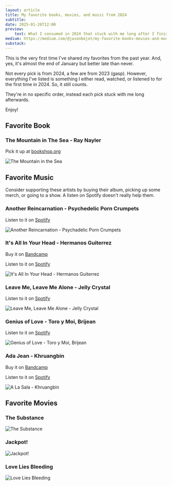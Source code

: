 ```yaml
---
layout: article
title: My favorite books, movies, and music from 2024
subtitle: 
date: 2025-01-26T12:00
preview:
    text: What I consumed in 2024 that stuck with me long after I finished it.
medium: https://medium.com/@jasonbejot/my-favorite-books-movies-and-music-from-2024-7b7983ad7308
substack:
---
```

This is the very first time I've shared my favorites from the past year. And, yes, it's almost the end of January but better late than never.

Not every pick is from 2024, a few are from 2023 (gasp). However, everything I've listed is something I either read, watched, or listened to for the first time in 2024. So, it still counts. 

They're in no specific order, instead each pick stuck with me long afterwards.

Enjoy!

## Favorite Book

### The Mountain in The Sea - Ray Nayler
Pick it up at [bookshop.org](https://bookshop.org/p/books/the-mountain-in-the-sea-ray-nayler/19030418)

![The Mountain in the Sea](the-mountain-in-the-sea.jpg "The Mountain in the Sea - Ray Nayler")

## Favorite Music
Consider supporting these artists by buying their album, picking up some merch, or going to a show. A listen on Spotify doesn't really help them.

### Another Reincarnation - Psychedelic Porn Crumpets
Listen to it on [Spotify](https://open.spotify.com/track/7feuhV5wuR0h1lSUUFxPHL?si=aeaa9eb9594f4ed8)

![Another Reincarnation - Psychadelic Porn Crumpets](./Another-Reincarnation.jpeg)

### It's All In Your Head - Hermanos Guiterrez
Buy it on [Bandcamp](https://hermanosgutierrez.bandcamp.com/track/it-s-all-in-your-mind)

Listen to it on [Spotify](https://open.spotify.com/track/6i6zi5TgXuKUxooOMqhKfQ?si=c5c50921e02b4518)

![It's All In Your Head - Hermanos Guiterrez](./Its-All-In-Your-Head.jpeg)

### Leave Me, Leave Me Alone - Jelly Crystal
Listen to it on [Spotify](https://open.spotify.com/track/36fBnF91jgA0fj4kHei3aj?si=68310bd7434c48bd)

![Leave Me, Leave Me Alone - Jelly Crystal](./Leave-Me-Alone.jpeg)

### Genius of Love - Toro y Moi, Brijean
Listen to it on [Spotify](https://open.spotify.com/track/0UMfconu33lpuioJ696nKv?si=814c2c09224242dc)

![Genius of Love - Toro y Moi, Brijean](./Genius-of-Love.jpg)

### Ada Jean - Khruangbin
Buy it on [Bandcamp](https://khruangbin.bandcamp.com/track/ada-jean)

Listen to it on [Spotify](https://open.spotify.com/track/1k9NCfhr7kBZThlVSdXJFa?si=6b27c60c26914f86)

![A La Sala - Khruangbin](./A-La-Sala.jpg)

## Favorite Movies
### The Substance
![The Substance](./The-Substance.jpg)

### Jackpot!
![Jackpot!](./Jackpot.png)

### Love Lies Bleeding
![Love Lies Bleeding](./Love-Lies-Bleeding.jpeg)

